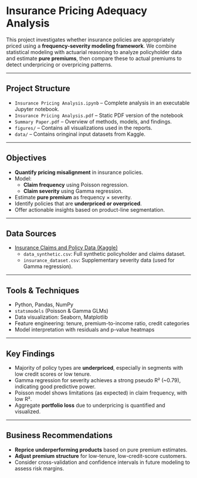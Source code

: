 # Insurance Pricing Adequacy Analysis

This project investigates whether insurance policies are appropriately priced using a **frequency-severity modeling framework**. We combine statistical modeling with actuarial reasoning to analyze policyholder data and estimate **pure premiums**, then compare these to actual premiums to detect underpricing or overpricing patterns.

---

## Project Structure

- `Insurance Pricing Analysis.ipynb` – Complete analysis in an executable Jupyter notebook.
- `Insurance Pricing Analysis.pdf` – Static PDF version of the notebook
- `Summary Paper.pdf` – Overview of methods, models, and findings.
- `figures/` – Contains all visualizations used in the reports.
- `data/` – Contains oringinal input datasets from Kaggle.

---

## Objectives

- **Quantify pricing misalignment** in insurance policies.
- Model:
  - **Claim frequency** using Poisson regression.
  - **Claim severity** using Gamma regression.
- Estimate **pure premium** as frequency × severity.
- Identify policies that are **underpriced or overpriced**.
- Offer actionable insights based on product-line segmentation.

---

## Data Sources

- [Insurance Claims and Policy Data (Kaggle)](https://www.kaggle.com/datasets/ravalsmit/insurance-claims-and-policy-data)
  - `data_synthetic.csv`: Full synthetic policyholder and claims dataset.
  - `insurance_dataset.csv`: Supplementary severity data (used for Gamma regression).

---

##  Tools & Techniques

- Python, Pandas, NumPy
- `statsmodels` (Poisson & Gamma GLMs)
- Data visualization: Seaborn, Matplotlib
- Feature engineering: tenure, premium-to-income ratio, credit categories
- Model interpretation with residuals and p-value heatmaps

---

## Key Findings

- Majority of policy types are **underpriced**, especially in segments with low credit scores or low tenure.
- Gamma regression for severity achieves a strong pseudo R² (~0.79), indicating good predictive power.
- Poisson model shows limitations (as expected) in claim frequency, with low R².
- Aggregate **portfolio loss** due to underpricing is quantified and visualized.

---

## Business Recommendations

- **Reprice underperforming products** based on pure premium estimates.
- **Adjust premium structure** for low-tenure, low-credit-score customers.
- Consider cross-validation and confidence intervals in future modeling to assess risk margins.
